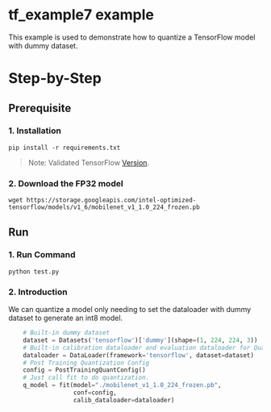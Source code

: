 tf_example7 example
=====================
This example is used to demonstrate how to quantize a TensorFlow model with dummy dataset.

Step-by-Step
============

## Prerequisite
### 1. Installation
```shell
pip install -r requirements.txt
```
> Note: Validated TensorFlow [Version](/docs/source/installation_guide.md#validated-software-environment).

### 2. Download the FP32 model
```shell
wget https://storage.googleapis.com/intel-optimized-tensorflow/models/v1_6/mobilenet_v1_1.0_224_frozen.pb
```

## Run
### 1. Run Command
```shell
python test.py
``` 

### 2. Introduction
We can quantize a model only needing to set the dataloader with dummy dataset to generate an int8 model.
```python
    # Built-in dummy dataset
    dataset = Datasets('tensorflow')['dummy'](shape=(1, 224, 224, 3))
    # Built-in calibration dataloader and evaluation dataloader for Quantization.
    dataloader = DataLoader(framework='tensorflow', dataset=dataset)
    # Post Training Quantization Config
    config = PostTrainingQuantConfig()
    # Just call fit to do quantization.
    q_model = fit(model="./mobilenet_v1_1.0_224_frozen.pb",
                  conf=config,
                  calib_dataloader=dataloader)
```